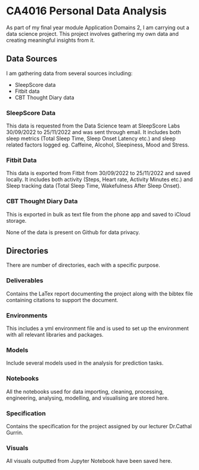 # CA4016 Personal Data Analysis
As part of my final year module Application Domains 2, I am carrying out a data science project. This project involves gathering my own data and creating meaningful insights from it.

## Data Sources
I am gathering data from several sources including:

- SleepScore data
- Fitbit data
- CBT Thought Diary data

### SleepScore Data
This data is requested from the Data Science team at SleepScore Labs 30/09/2022 to 25/11/2022 and was sent through email.
It includes both sleep metrics (Total Sleep Time, Sleep Onset Latency etc.) and sleep related factors logged eg. Caffeine, Alcohol, Sleepiness, Mood and Stress.

### Fitbit Data
This data is exported from Fitbit from 30/09/2022 to 25/11/2022 and saved locally.
It includes both activity (Steps, Heart rate, Activity Minutes etc.) and Sleep tracking data (Total Sleep Time, Wakefulness After Sleep Onset).

### CBT Thought Diary Data
This is exported in bulk as text file from the phone app and saved to iCloud storage.

None of the data is present on Github for data privacy.

## Directories
There are number of directories, each with a specific purpose.

### Deliverables
Contains the LaTex report documenting the project along with the bibtex file containing citations to support the document.

### Environments
This includes a yml environment file and is used to set up the environment with all relevant libraries and packages.

### Models
Include several models used in the analysis for prediction tasks.

### Notebooks
All the notebooks used for data importing, cleaning, processing, engineering, analysing, modelling, and visualising are stored here.

### Specification
Contains the specification for the project assigned by our lecturer Dr.Cathal Gurrin.

### Visuals
All visuals outputted from Jupyter Notebook have been saved here.
